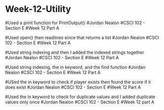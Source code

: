 # Week-12-Utility

#Used a print function for PrintOutput()
#Jordan Nealon
#CSCI 102 - Section E
#Week 12 Part A

#Used open() then readlines since that returns a list
#Jordan Nealon
#CSCI 102 - Section E
#Week 12 Part A

#Used string indexing and then I added the indexed strings together
#Jordan Nealon
#CSCI 102 - Section E
#Week 12 Part A

#Used string indexing, the in keyword, and the find function
#Jordan Nealon
#CSCI 102 - Section E
#Week 12 Part A

#USed the in keyword to check if player exists then found the score if it does exist
#Jordan Nealon
#CSCI 102 - Section E
#Week 12 Part A

#Used the in keyword to check for duplicate values and I added duplicate values only once
#Jordan Nealon
#CSCI 102 - Section E
#Week 12 part A
